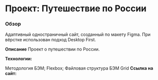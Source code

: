# Проект: Путешествие по России

### Обзор
Адаптивный одностраничный сайт, созданный по макету Figma. При вёрстке использован подход Desktop First.

**Описание**
Проект о путешествии по России.

**Технологии:**

Методология БЭМ;
Flexbox;
Файловая структура БЭМ
Grid
**Ссылка на сайт:**


